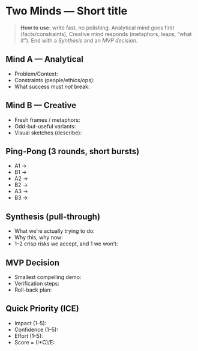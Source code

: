 <!-- status: stub; target: 150+ words -->
<!-- status: stub; target: 150+ words -->
<!-- status: stub; target: 150+ words -->
<!-- status: stub; target: 150+ words -->
<!-- status: stub; target: 150+ words -->
# Two Minds — Short title

> **How to use:** write fast, no polishing. Analytical mind goes first (facts/constraints), Creative mind responds (metaphors, leaps, “what if”). End with a *Synthesis* and an *MVP decision*.

## Mind A — Analytical
- Problem/Context:
- Constraints (people/ethics/ops):
- What success must *not* break:

## Mind B — Creative
- Fresh frames / metaphors:
- Odd-but-useful variants:
- Visual sketches (describe):

## Ping-Pong (3 rounds, short bursts)
- A1 →
- B1 →
- A2 →
- B2 →
- A3 →
- B3 →

## Synthesis (pull-through)
- What we’re actually trying to do:
- Why this, why now:
- 1–2 crisp risks we accept, and 1 we won’t:

## MVP Decision
- Smallest compelling demo:
- Verification steps:
- Roll-back plan:

## Quick Priority (ICE)
- Impact (1–5):
- Confidence (1–5):
- Effort (1–5):
- Score = (I*C)/E:






